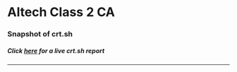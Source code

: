 # Altech Class 2 CA
### Snapshot of crt.sh
##### Click [here](https://crt.sh/?q=EE3EE6A6DA547CC49DFE4117A238AA1C68360FD1974F0D649AD1CC81025F67CC) for a live crt.sh report

---
